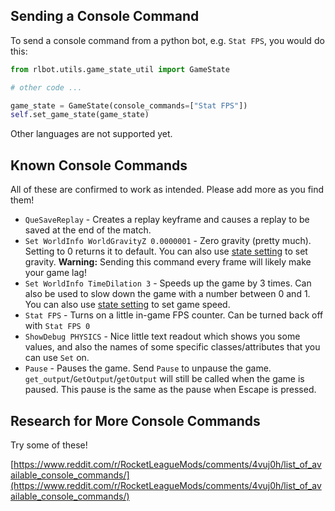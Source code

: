 ## Sending a Console Command

To send a console command from a python bot, e.g. `Stat FPS`, you would do this:

```python
from rlbot.utils.game_state_util import GameState

# other code ...

game_state = GameState(console_commands=["Stat FPS"])
self.set_game_state(game_state)
```

Other languages are not supported yet.

## Known Console Commands

All of these are confirmed to work as intended. Please add more as you find them!

- `QueSaveReplay` - Creates a replay keyframe and causes a replay to be saved at the end of the match.
- `Set WorldInfo WorldGravityZ 0.0000001` - Zero gravity (pretty much). Setting to 0 returns it to default. You can also use [state setting](/botmaking/manipulating-game-state) to set gravity. **Warning:** Sending this command every frame will likely make your game lag!
- `Set WorldInfo TimeDilation 3` - Speeds up the game by 3 times. Can also be used to slow down the game with a number between 0 and 1. You can also use [state setting](/botmaking/manipulating-game-state) to set game speed.
- `Stat FPS` - Turns on a little in-game FPS counter. Can be turned back off with `Stat FPS 0`
- `ShowDebug PHYSICS` - Nice little text readout which shows you some values, and also the names of some specific classes/attributes that you can use `Set` on.
- `Pause` - Pauses the game. Send `Pause` to unpause the game. `get_output`/`GetOutput`/`getOutput` will still be called when the game is paused. This pause is the same as the pause when Escape is pressed.

## Research for More Console Commands

Try some of these!

[https://www.reddit.com/r/RocketLeagueMods/comments/4vuj0h/list_of_available_console_commands/](https://www.reddit.com/r/RocketLeagueMods/comments/4vuj0h/list_of_available_console_commands/)
